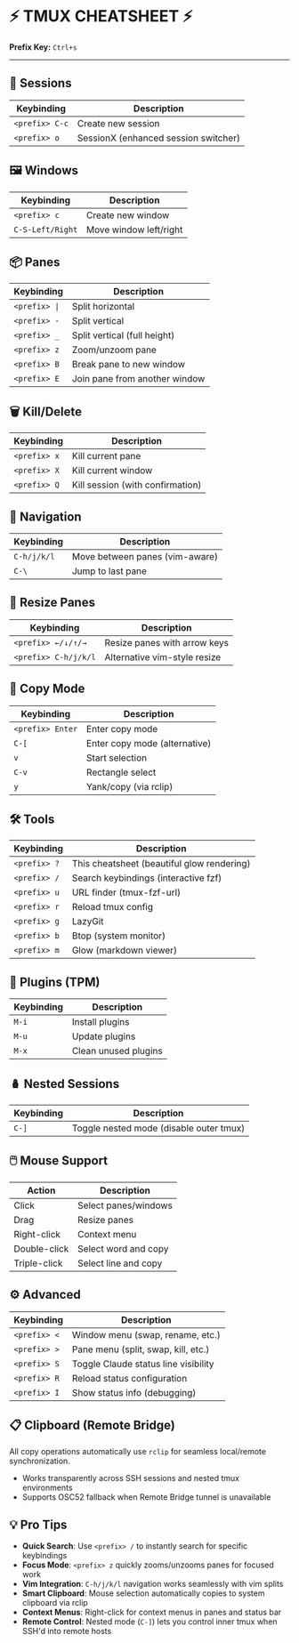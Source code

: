 # ⚡ TMUX CHEATSHEET ⚡
**Prefix Key:** `Ctrl+s`

---

## 🚀 Sessions

| Keybinding | Description |
|------------|-------------|
| `<prefix> C-c` | Create new session |
| `<prefix> o` | SessionX (enhanced session switcher) |

## 🖼️ Windows

| Keybinding | Description |
|------------|-------------|
| `<prefix> c` | Create new window |
| `C-S-Left/Right` | Move window left/right |

## 📦 Panes

| Keybinding | Description |
|------------|-------------|
| `<prefix> \|` | Split horizontal |
| `<prefix> -` | Split vertical |
| `<prefix> _` | Split vertical (full height) |
| `<prefix> z` | Zoom/unzoom pane |
| `<prefix> B` | Break pane to new window |
| `<prefix> E` | Join pane from another window |

## 🗑️ Kill/Delete

| Keybinding | Description |
|------------|-------------|
| `<prefix> x` | Kill current pane |
| `<prefix> X` | Kill current window |
| `<prefix> Q` | Kill session (with confirmation) |

## 🧭 Navigation

| Keybinding | Description |
|------------|-------------|
| `C-h/j/k/l` | Move between panes (vim-aware) |
| `C-\` | Jump to last pane |

## 📏 Resize Panes

| Keybinding | Description |
|------------|-------------|
| `<prefix> ←/↓/↑/→` | Resize panes with arrow keys |
| `<prefix> C-h/j/k/l` | Alternative vim-style resize |

## 📝 Copy Mode

| Keybinding | Description |
|------------|-------------|
| `<prefix> Enter` | Enter copy mode |
| `C-[` | Enter copy mode (alternative) |
| `v` | Start selection |
| `C-v` | Rectangle select |
| `y` | Yank/copy (via rclip) |

## 🛠️ Tools

| Keybinding | Description |
|------------|-------------|
| `<prefix> ?` | This cheatsheet (beautiful glow rendering) |
| `<prefix> /` | Search keybindings (interactive fzf) |
| `<prefix> u` | URL finder (tmux-fzf-url) |
| `<prefix> r` | Reload tmux config |
| `<prefix> g` | LazyGit |
| `<prefix> b` | Btop (system monitor) |
| `<prefix> m` | Glow (markdown viewer) |

## 🔌 Plugins (TPM)

| Keybinding | Description |
|------------|-------------|
| `M-i` | Install plugins |
| `M-u` | Update plugins |
| `M-x` | Clean unused plugins |

## 🪆 Nested Sessions

| Keybinding | Description |
|------------|-------------|
| `C-]` | Toggle nested mode (disable outer tmux) |

## 🖱️ Mouse Support

| Action | Description |
|--------|-------------|
| Click | Select panes/windows |
| Drag | Resize panes |
| Right-click | Context menu |
| Double-click | Select word and copy |
| Triple-click | Select line and copy |

## ⚙️ Advanced

| Keybinding | Description |
|------------|-------------|
| `<prefix> <` | Window menu (swap, rename, etc.) |
| `<prefix> >` | Pane menu (split, swap, kill, etc.) |
| `<prefix> S` | Toggle Claude status line visibility |
| `<prefix> R` | Reload status configuration |
| `<prefix> I` | Show status info (debugging) |

## 📋 Clipboard (Remote Bridge)

All copy operations automatically use `rclip` for seamless local/remote synchronization.
- Works transparently across SSH sessions and nested tmux environments
- Supports OSC52 fallback when Remote Bridge tunnel is unavailable

## 💡 Pro Tips

- **Quick Search**: Use `<prefix> /` to instantly search for specific keybindings
- **Focus Mode**: `<prefix> z` quickly zooms/unzooms panes for focused work  
- **Vim Integration**: `C-h/j/k/l` navigation works seamlessly with vim splits
- **Smart Clipboard**: Mouse selection automatically copies to system clipboard via rclip
- **Context Menus**: Right-click for context menus in panes and status bar
- **Remote Control**: Nested mode (`C-]`) lets you control inner tmux when SSH'd into remote hosts